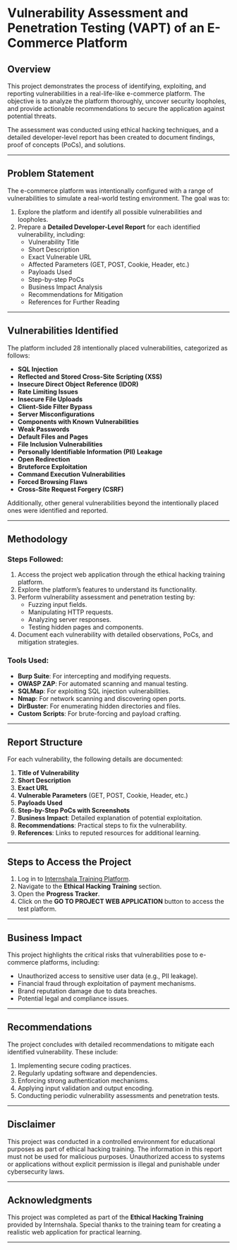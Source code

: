 # Vulnerability Assessment and Penetration Testing (VAPT) of an E-Commerce Platform

## Overview
This project demonstrates the process of identifying, exploiting, and reporting vulnerabilities in a real-life-like e-commerce platform. The objective is to analyze the platform thoroughly, uncover security loopholes, and provide actionable recommendations to secure the application against potential threats.

The assessment was conducted using ethical hacking techniques, and a detailed developer-level report has been created to document findings, proof of concepts (PoCs), and solutions.

---

## Problem Statement
The e-commerce platform was intentionally configured with a range of vulnerabilities to simulate a real-world testing environment. The goal was to:
1. Explore the platform and identify all possible vulnerabilities and loopholes.
2. Prepare a **Detailed Developer-Level Report** for each identified vulnerability, including:
   - Vulnerability Title
   - Short Description
   - Exact Vulnerable URL
   - Affected Parameters (GET, POST, Cookie, Header, etc.)
   - Payloads Used
   - Step-by-step PoCs
   - Business Impact Analysis
   - Recommendations for Mitigation
   - References for Further Reading

---

## Vulnerabilities Identified
The platform included 28 intentionally placed vulnerabilities, categorized as follows:
- **SQL Injection**
- **Reflected and Stored Cross-Site Scripting (XSS)**
- **Insecure Direct Object Reference (IDOR)**
- **Rate Limiting Issues**
- **Insecure File Uploads**
- **Client-Side Filter Bypass**
- **Server Misconfigurations**
- **Components with Known Vulnerabilities**
- **Weak Passwords**
- **Default Files and Pages**
- **File Inclusion Vulnerabilities**
- **Personally Identifiable Information (PII) Leakage**
- **Open Redirection**
- **Bruteforce Exploitation**
- **Command Execution Vulnerabilities**
- **Forced Browsing Flaws**
- **Cross-Site Request Forgery (CSRF)**

Additionally, other general vulnerabilities beyond the intentionally placed ones were identified and reported.

---

## Methodology
### Steps Followed:
1. Access the project web application through the ethical hacking training platform.
2. Explore the platform’s features to understand its functionality.
3. Perform vulnerability assessment and penetration testing by:
   - Fuzzing input fields.
   - Manipulating HTTP requests.
   - Analyzing server responses.
   - Testing hidden pages and components.
4. Document each vulnerability with detailed observations, PoCs, and mitigation strategies.

### Tools Used:
- **Burp Suite**: For intercepting and modifying requests.
- **OWASP ZAP**: For automated scanning and manual testing.
- **SQLMap**: For exploiting SQL injection vulnerabilities.
- **Nmap**: For network scanning and discovering open ports.
- **DirBuster**: For enumerating hidden directories and files.
- **Custom Scripts**: For brute-forcing and payload crafting.

---

## Report Structure
For each vulnerability, the following details are documented:
1. **Title of Vulnerability**
2. **Short Description**
3. **Exact URL**
4. **Vulnerable Parameters** (GET, POST, Cookie, Header, etc.)
5. **Payloads Used**
6. **Step-by-Step PoCs with Screenshots**
7. **Business Impact**: Detailed explanation of potential exploitation.
8. **Recommendations**: Practical steps to fix the vulnerability.
9. **References**: Links to reputed resources for additional learning.

---

## Steps to Access the Project
1. Log in to [Internshala Training Platform](https://trainings.internshala.com).
2. Navigate to the **Ethical Hacking Training** section.
3. Open the **Progress Tracker**.
4. Click on the **GO TO PROJECT WEB APPLICATION** button to access the test platform.

---

## Business Impact
This project highlights the critical risks that vulnerabilities pose to e-commerce platforms, including:
- Unauthorized access to sensitive user data (e.g., PII leakage).
- Financial fraud through exploitation of payment mechanisms.
- Brand reputation damage due to data breaches.
- Potential legal and compliance issues.

---

## Recommendations
The project concludes with detailed recommendations to mitigate each identified vulnerability. These include:
1. Implementing secure coding practices.
2. Regularly updating software and dependencies.
3. Enforcing strong authentication mechanisms.
4. Applying input validation and output encoding.
5. Conducting periodic vulnerability assessments and penetration tests.

---

## Disclaimer
This project was conducted in a controlled environment for educational purposes as part of ethical hacking training. The information in this report must not be used for malicious purposes. Unauthorized access to systems or applications without explicit permission is illegal and punishable under cybersecurity laws.

---

## Acknowledgments
This project was completed as part of the **Ethical Hacking Training** provided by Internshala. Special thanks to the training team for creating a realistic web application for practical learning.

---
